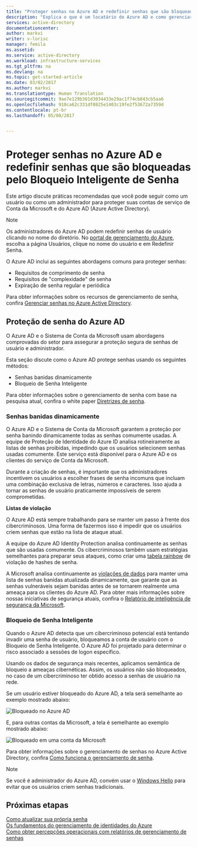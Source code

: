 ```yaml
---
title: "Proteger senhas no Azure AD e redefinir senhas que são bloqueadas pelo Bloqueio Inteligente de Senha | Microsoft Docs"
description: "Explica o que é um locatário do Azure AD e como gerenciar o Azure por meio do Active Directory do Azure"
services: active-directory
documentationcenter: 
author: markvi
writer: v-lorisc
manager: femila
ms.assetid: 
ms.service: active-directory
ms.workload: infrastructure-services
ms.tgt_pltfrm: na
ms.devlang: na
ms.topic: get-started-article
ms.date: 03/02/2017
ms.author: markvi
ms.translationtype: Human Translation
ms.sourcegitcommit: 9ae7e129b381d3034433e29ac1f74cb843cb5aa6
ms.openlocfilehash: 910ca62c331df0825e1403c19fe2f53672a7359d
ms.contentlocale: pt-br
ms.lasthandoff: 05/08/2017


---
```

# <a name="secure-passwords--in-azure-ad-and-reset-passwords-that-get-blocked-by-smart-password-lockout"></a>Proteger senhas no Azure AD e redefinir senhas que são bloqueadas pelo Bloqueio Inteligente de Senha
Este artigo discute práticas recomendadas que você pode seguir como um usuário ou como um administrador para proteger suas contas de serviço de Conta da Microsoft e do Azure AD (Azure Active Directory). 

 >[!NOTE]
 >Os administradores do Azure AD podem redefinir senhas de usuário clicando no nome do diretório. No [portal de gerenciamento do Azure](https://manage.windowsazure.com), escolha a página Usuários, clique no nome do usuário e em Redefinir Senha. 
 >

O Azure AD inclui as seguintes abordagens comuns para proteger senhas:
 *    Requisitos de comprimento de senha
 *    Requisitos de "complexidade" de senha
 *    Expiração de senha regular e periódica 

Para obter informações sobre os recursos de gerenciamento de senha, confira [Gerenciar senhas no Azure Active Directory](https://docs.microsoft.com/en-us/azure/active-directory/active-directory-manage-passwords). 

## <a name="azure-ad-password-protection"></a>Proteção de senha do Azure AD
O Azure AD e o Sistema de Conta da Microsoft usam abordagens comprovadas do setor para assegurar a proteção segura de senhas de usuário e administrador. 

Esta seção discute como o Azure AD protege senhas usando os seguintes métodos:
 *    Senhas banidas dinamicamente
 *    Bloqueio de Senha Inteligente

Para obter informações sobre o gerenciamento de senha com base na pesquisa atual, confira o white paper [Diretrizes de senha](http://aka.ms/passwordguidance). 

### <a name="dynamically-banned-passwords"></a>Senhas banidas dinamicamente
O Azure AD e o Sistema de Conta da Microsoft garantem a proteção por senha banindo dinamicamente todas as senhas comumente usadas. A equipe de Proteção de Identidade do Azure ID analisa rotineiramente as listas de senhas proibidas, impedindo que os usuários selecionem senhas usadas comumente. Este serviço está disponível para o Azure AD e os clientes do serviço de Conta da Microsoft. 

Durante a criação de senhas, é importante que os administradores incentivem os usuários a escolher frases de senha incomuns que incluam uma combinação exclusiva de letras, números e caracteres. Isso ajuda a tornar as senhas de usuário praticamente impossíveis de serem comprometidas. 

**Listas de violação**

O Azure AD está sempre trabalhando para se manter um passo à frente dos cibercriminosos. Uma forma de fazermos isso é impedir que os usuários criem senhas que estão na lista de ataque atual.

A equipe do Azure AD Identity Protection analisa continuamente as senhas que são usadas comumente. Os cibercriminosos também usam estratégias semelhantes para preparar seus ataques, como criar uma [tabela rainbow](https://en.wikipedia.org/wiki/Rainbow_table) de violação de hashes de senha. 

A Microsoft analisa continuamente as [violações de dados](https://www.privacyrights.org/data-breaches) para manter uma lista de senhas banidas atualizada dinamicamente, que garante que as senhas vulneráveis sejam banidas antes de se tornarem realmente uma ameaça para os clientes do Azure AD. Para obter mais informações sobre nossas iniciativas de segurança atuais, confira o [Relatório de inteligência de segurança da Microsoft](https://www.microsoft.com/security/sir/default.aspx). 

### <a name="smart-password-lockout"></a>Bloqueio de Senha Inteligente

Quando o Azure AD detecta que um cibercriminoso potencial está tentando invadir uma senha de usuário, bloqueamos a conta de usuário com o Bloqueio de Senha Inteligente. O Azure AD foi projetado para determinar o risco associado a sessões de logon específico. 

Usando os dados de segurança mais recentes, aplicamos semântica de bloqueio a ameaças cibernéticas. Assim, os usuários não são bloqueados, no caso de um cibercriminoso ter obtido acesso a senhas de usuário na rede.

Se um usuário estiver bloqueado do Azure AD, a tela será semelhante ao exemplo mostrado abaixo:

  ![Bloqueado no Azure AD](./media/active-directory-secure-passwords/locked-out-azuread.png)
  
E, para outras contas da Microsoft, a tela é semelhante ao exemplo mostrado abaixo:

  ![Bloqueado em uma conta da Microsoft](./media/active-directory-secure-passwords/locked-out-ms-accounts.png)

Para obter informações sobre o gerenciamento de senhas no Azure Active Directory, confira [Como funciona o gerenciamento de senha](https://docs.microsoft.com/en-us/azure/active-directory/active-directory-passwords-how-it-works).

  >[!NOTE]
  >Se você é administrador do Azure AD, convém usar o [Windows Hello](https://www.microsoft.com/en-us/windows/windows-hello) para evitar que os usuários criem senhas tradicionais.
  >

## <a name="next-steps"></a>Próximas etapas
[Como atualizar sua própria senha](https://docs.microsoft.com/en-us/azure/active-directory/active-directory-passwords-update-your-own-password)<br>
[Os fundamentos do gerenciamento de identidades do Azure](https://docs.microsoft.com/en-us/azure/active-directory/fundamentals-identity)<br>
[Como obter percepções operacionais com relatórios de gerenciamento de senhas](https://docs.microsoft.com/en-us/azure/active-directory/active-directory-passwords-get-insights#view-password-reset-activity)



